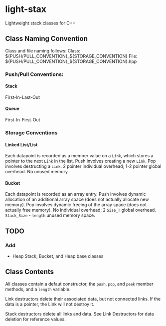 # light-stax
Lightweight stack classes for C++

## Class Naming Convention
Class and file naming follows:
Class: ${PUSH/PULL_CONVENTION}_${STORAGE_CONVENTION}
File: ${PUSH/PULL_CONVENTION}_${STORAGE_CONVENTION}.hpp

### Push/Pull Conventions:
#### Stack
First-In-Last-Out
#### Queue
First-In-First-Out

### Storage Conventions
#### Linked List/List
Each datapoint is recorded as a member value on a ```Link```, which stores a pointer to the next ```Link``` in the list.
Push involves creating a new ```Link```.
Pop involves destructing a ```Link```.
2 pointer individual overhead; 1-2 pointer global overhead.
No unused memory.
#### Bucket
Each datapoint is recorded as an array entry.
Push involves dynamic allocation of an additional array space (does not actually allocate new memory).
Pop involves dynamic freeing of the array space (does not actually free memory).
No individual overhead; 2 ```Size_T``` global overhead.
```Stack_Size``` - ```length``` unused memory space.

## TODO
### Add
- Heap
Stack, Bucket, and Heap base classes

## Class Contents
All classes contain a defaut constructor, the ```push```, ```pop```, and ```peek``` member methods, and a ```length``` variable.

Link destructors delete their associated data, but not connected links. If the data is a pointer, the Link will not destroy it.

Stack destructors delete all links and data. See Link Destructors for data deletion for reference values.
